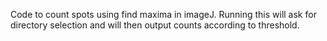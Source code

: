 Code to count spots using find maxima in imageJ. Running this will ask for directory selection and will then output counts according to threshold. 

